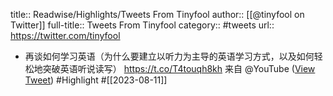 title:: Readwise/Highlights/Tweets From Tinyfool
author:: [[@tinyfool on Twitter]]
full-title:: Tweets From Tinyfool
category:: #tweets
url:: https://twitter.com/tinyfool

- 再谈如何学习英语（为什么要建立以听力为主导的英语学习方式，以及如何轻松地突破英语听说读写） https://t.co/T4touqh8kh 来自 @YouTube ([View Tweet](https://twitter.com/tinyfool/status/1689477019216814080)) #Highlight #[[2023-08-11]]